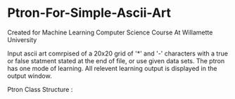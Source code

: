 # Ptron-For-Simple-Ascii-Art

Created for Machine Learning Computer Science Course At Willamette University 

Input ascii art comrpised of a 20x20 grid of '*' and '-' characters with a true or false statment stated at the end of file, or use given data sets. 
The ptron has one mode of learning. All relevent learning output is displayed in the output window.

Ptron Class Structure : 




